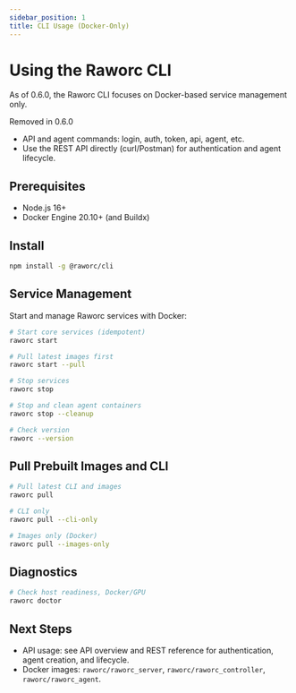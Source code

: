 ```yaml
---
sidebar_position: 1
title: CLI Usage (Docker-Only)
---
```


# Using the Raworc CLI

As of 0.6.0, the Raworc CLI focuses on Docker-based service management only.

Removed in 0.6.0
- API and agent commands: login, auth, token, api, agent, etc.
- Use the REST API directly (curl/Postman) for authentication and agent lifecycle.

## Prerequisites

- Node.js 16+
- Docker Engine 20.10+ (and Buildx)

## Install

```bash
npm install -g @raworc/cli
```

## Service Management

Start and manage Raworc services with Docker:

```bash
# Start core services (idempotent)
raworc start

# Pull latest images first
raworc start --pull

# Stop services
raworc stop

# Stop and clean agent containers
raworc stop --cleanup

# Check version
raworc --version
```

## Pull Prebuilt Images and CLI

```bash
# Pull latest CLI and images
raworc pull

# CLI only
raworc pull --cli-only

# Images only (Docker)
raworc pull --images-only
```

## Diagnostics

```bash
# Check host readiness, Docker/GPU
raworc doctor
```

## Next Steps

- API usage: see API overview and REST reference for authentication, agent creation, and lifecycle.
- Docker images: `raworc/raworc_server`, `raworc/raworc_controller`, `raworc/raworc_agent`.

